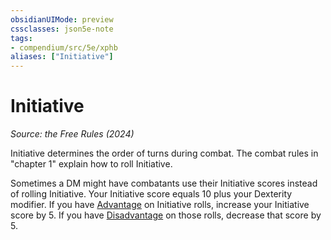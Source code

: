 ```yaml
---
obsidianUIMode: preview
cssclasses: json5e-note
tags:
- compendium/src/5e/xphb
aliases: ["Initiative"]
---
```

# Initiative
*Source: the Free Rules (2024)* 

Initiative determines the order of turns during combat. The combat rules in "chapter 1" explain how to roll Initiative.

Sometimes a DM might have combatants use their Initiative scores instead of rolling Initiative. Your Initiative score equals 10 plus your Dexterity modifier. If you have [Advantage](rules/variant-rules/advantage-xphb.md) on Initiative rolls, increase your Initiative score by 5. If you have [Disadvantage](rules/variant-rules/disadvantage-xphb.md) on those rolls, decrease that score by 5.
